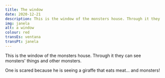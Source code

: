 ```yaml
---
title: The window
date: 2020-12-21
description: This is the window of the monsters house. Through it they can see monsters' things and other monsters.
img: janela
alt: a window
colour: red
transEs: ventana
transPt: janela
---
```


This is the window of the monsters house. Through it they can see monsters' things and other monsters.

One is scared because he is seeing a giraffe that eats meat… and monsters!